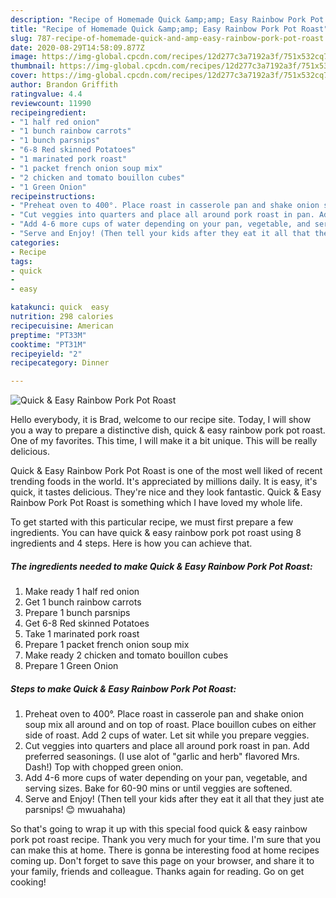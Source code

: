 ```yaml
---
description: "Recipe of Homemade Quick &amp;amp; Easy Rainbow Pork Pot Roast"
title: "Recipe of Homemade Quick &amp;amp; Easy Rainbow Pork Pot Roast"
slug: 787-recipe-of-homemade-quick-and-amp-easy-rainbow-pork-pot-roast
date: 2020-08-29T14:58:09.877Z
image: https://img-global.cpcdn.com/recipes/12d277c3a7192a3f/751x532cq70/quick-easy-rainbow-pork-pot-roast-recipe-main-photo.jpg
thumbnail: https://img-global.cpcdn.com/recipes/12d277c3a7192a3f/751x532cq70/quick-easy-rainbow-pork-pot-roast-recipe-main-photo.jpg
cover: https://img-global.cpcdn.com/recipes/12d277c3a7192a3f/751x532cq70/quick-easy-rainbow-pork-pot-roast-recipe-main-photo.jpg
author: Brandon Griffith
ratingvalue: 4.4
reviewcount: 11990
recipeingredient:
- "1 half red onion"
- "1 bunch rainbow carrots"
- "1 bunch parsnips"
- "6-8 Red skinned Potatoes"
- "1 marinated pork roast"
- "1 packet french onion soup mix"
- "2 chicken and tomato bouillon cubes"
- "1 Green Onion"
recipeinstructions:
- "Preheat oven to 400°. Place roast in casserole pan and shake onion soup mix all around and on top of roast. Place bouillon cubes on either side of roast. Add 2 cups of water. Let sit while you prepare veggies."
- "Cut veggies into quarters and place all around pork roast in pan. Add preferred seasonings. (I use alot of &#34;garlic and herb&#34; flavored Mrs. Dash!) Top with chopped green onion."
- "Add 4-6 more cups of water depending on your pan, vegetable, and serving sizes. Bake for 60-90 mins or until veggies are softened."
- "Serve and Enjoy! (Then tell your kids after they eat it all that they just ate parsnips! 😊 mwuahaha)"
categories:
- Recipe
tags:
- quick
- 
- easy

katakunci: quick  easy 
nutrition: 298 calories
recipecuisine: American
preptime: "PT33M"
cooktime: "PT31M"
recipeyield: "2"
recipecategory: Dinner

---
```



![Quick &amp; Easy Rainbow Pork Pot Roast](https://img-global.cpcdn.com/recipes/12d277c3a7192a3f/751x532cq70/quick-easy-rainbow-pork-pot-roast-recipe-main-photo.jpg)

Hello everybody, it is Brad, welcome to our recipe site. Today, I will show you a way to prepare a distinctive dish, quick &amp; easy rainbow pork pot roast. One of my favorites. This time, I will make it a bit unique. This will be really delicious.



Quick &amp; Easy Rainbow Pork Pot Roast is one of the most well liked of recent trending foods in the world. It's appreciated by millions daily. It is easy, it's quick, it tastes delicious. They're nice and they look fantastic. Quick &amp; Easy Rainbow Pork Pot Roast is something which I have loved my whole life.


To get started with this particular recipe, we must first prepare a few ingredients. You can have quick &amp; easy rainbow pork pot roast using 8 ingredients and 4 steps. Here is how you can achieve that.

<!--inarticleads1-->

##### The ingredients needed to make Quick &amp; Easy Rainbow Pork Pot Roast:

1. Make ready 1 half red onion
1. Get 1 bunch rainbow carrots
1. Prepare 1 bunch parsnips
1. Get 6-8 Red skinned Potatoes
1. Take 1 marinated pork roast
1. Prepare 1 packet french onion soup mix
1. Make ready 2 chicken and tomato bouillon cubes
1. Prepare 1 Green Onion




<!--inarticleads2-->

##### Steps to make Quick &amp; Easy Rainbow Pork Pot Roast:

1. Preheat oven to 400°. Place roast in casserole pan and shake onion soup mix all around and on top of roast. Place bouillon cubes on either side of roast. Add 2 cups of water. Let sit while you prepare veggies.
1. Cut veggies into quarters and place all around pork roast in pan. Add preferred seasonings. (I use alot of &#34;garlic and herb&#34; flavored Mrs. Dash!) Top with chopped green onion.
1. Add 4-6 more cups of water depending on your pan, vegetable, and serving sizes. Bake for 60-90 mins or until veggies are softened.
1. Serve and Enjoy! (Then tell your kids after they eat it all that they just ate parsnips! 😊 mwuahaha)




So that's going to wrap it up with this special food quick &amp; easy rainbow pork pot roast recipe. Thank you very much for your time. I'm sure that you can make this at home. There is gonna be interesting food at home recipes coming up. Don't forget to save this page on your browser, and share it to your family, friends and colleague. Thanks again for reading. Go on get cooking!
